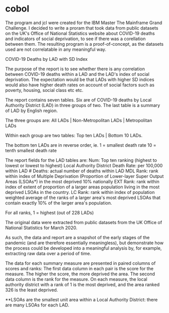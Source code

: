 # cobol
The program and jcl were created for the IBM Master The Mainframe Grand Challenge. I decided to write a proram that took data from public datasets on the UK's Office of National Statistics website about COVID-19 deaths and indicators of social deprivation, to see if there was a corellation between them. The resulting program is a proof-of-concept, as the datasets used are not correlatable in any meaningful way.

COVID-19 Deaths by LAD with SD Index

 The purpose of the report is to see whether there is any correlation between
 COVID-19 deaths within a LAD and the LAD's index of social deprivation. The
 expectation would be that LADs with higher SD indices would also have higher
 death rates on account of social factors such as poverty, housing, social
 class etc etc.

 The report contains seven tables. Six are of COVID-19 deaths by Local Authority
 District (LAD) in three groups of two. The last table is a summary of LAD by
 English region.

 The three groups are: All LADs | Non-Metropolitan LADs | Metropolitan LADs

 Within each group are two tables: Top ten LADs | Bottom 10 LADs.

 The bottom ten LADs are in reverse order, ie.
      1 = smallest death rate
     10 = tenth smallest death rate

 The report fields for the LAD tables are:
     Num: Top ten ranking (highest to lowest or lowest to highest)
     Local Authority District
     Death Rate: per 100,000 within LAD
     # Deaths: actual number of deaths within LAD
     MDL Rank: rank within index of Multiple Deprivation (Proportion of
               Lower-layer Super Output Areas (LSOAs*) in the most
               deprived 10% nationally
     EXT Rank: rank within index of extent of proportion of a larger areas
               population living in the most deprived LSOAs in the country.
     LC Rank: rank within index of population weighted average of the ranks
              of a larger area's most deprived LSOAs that contain exactly 10%
              of the larger area's population.

 For all ranks, 1 = highest (out of 228 LADs)

 The original data were extracted from public datasets from the UK Office of
 National Statistics for March 2020.

 As such, the data and report are a snapshot of the early stages of the pandemic
 (and are therefore essentially meaningless), but demonstrate how the process
 could be developed into a meaningful analysis by, for example, extracting raw
 data over a period of time.

 The data for each summary measure are presented in paired columns
 of scores and ranks:
     The first data column in each pair is the score for the measure.
       The higher the score, the more deprived the area.
     The second data column is the rank for the measure.
       On each measure, the local authority district with a rank of 1 is the
       most deprived, and the area ranked 326 is the least deprived.

  **LSOAs are the smallest unit area within a Local Authority District: there
    are many LSOAs for each LAD.
